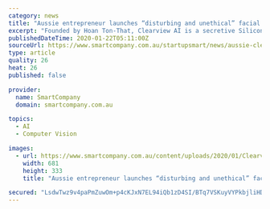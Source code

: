 ```yaml
---
category: news
title: "Aussie entrepreneur launches “disturbing and unethical” facial recognition tech in Silicon Valley"
excerpt: "Founded by Hoan Ton-That, Clearview AI is a secretive Silicon Valley startup that has been reportedly operating in stealth mode for some time. It’s facial recognition app allows users to take a picture of a person and upload it, to access public photos of that person, and the sites on which they appear (think Facebook and YouTube)."
publishedDateTime: 2020-01-22T05:11:00Z
sourceUrl: https://www.smartcompany.com.au/startupsmart/news/aussie-clearview-ai/
type: article
quality: 26
heat: 26
published: false

provider:
  name: SmartCompany
  domain: smartcompany.com.au

topics:
  - AI
  - Computer Vision

images:
  - url: https://www.smartcompany.com.au/content/uploads/2020/01/Clearview-AI.jpg
    width: 681
    height: 333
    title: "Aussie entrepreneur launches “disturbing and unethical” facial recognition tech in Silicon Valley"

secured: "LsdwTwz9v4paPmZuwOm+p4cKJxN7EL94iQb1zD4SI/BTq7VSKuyVYPkbjliHDoAJX8laKleudd5+1WCACG9dNfEYmc4hq7DW9pBZtovmg2dfnb6qQB5UqZUXBU9HvRVJ3sOUo2PZ+1XPsrpbnvNQxXgObxN2JUgiHnnbLaAivDcXxBWsq8+wy02XB5XmT2o46EtqK3TfsHP8lFneP6MfzCag8opG3mr/qTiDYmzjI9XFcHM3uoPslhzB+79EM/+q4xcMIPH+hTHgGTGdQft95JZohaV7qy7dhPkqab2dBqE=;XgpQr6kjhbb/W9CcQA1i/A=="
---
```


